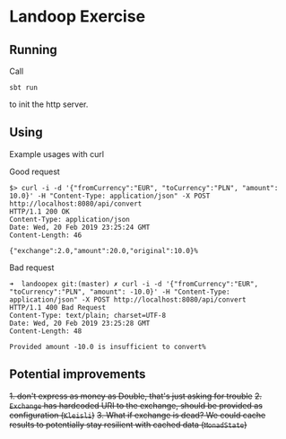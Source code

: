 # Landoop Exercise

## Running

Call
```
sbt run
```
to init the http server.

## Using

Example usages with curl

Good request

```
$> curl -i -d '{"fromCurrency":"EUR", "toCurrency":"PLN", "amount": 10.0}' -H "Content-Type: application/json" -X POST http://localhost:8080/api/convert
HTTP/1.1 200 OK
Content-Type: application/json
Date: Wed, 20 Feb 2019 23:25:24 GMT
Content-Length: 46

{"exchange":2.0,"amount":20.0,"original":10.0}%
```

Bad request

```
➜  landoopex git:(master) ✗ curl -i -d '{"fromCurrency":"EUR", "toCurrency":"PLN", "amount": -10.0}' -H "Content-Type: application/json" -X POST http://localhost:8080/api/convert
HTTP/1.1 400 Bad Request
Content-Type: text/plain; charset=UTF-8
Date: Wed, 20 Feb 2019 23:25:28 GMT
Content-Length: 48

Provided amount -10.0 is insufficient to convert%
```

## Potential improvements

~~1. don't express as money as Double, that's just asking for trouble~~
~~2. `Exchange` has hardcoded URI to the exchange, should be provided as configuration (`Kleisli`)~~
~~3. What if exchange is dead? We could cache results to potentially stay resilient with cached data (`MonadState`)~~
